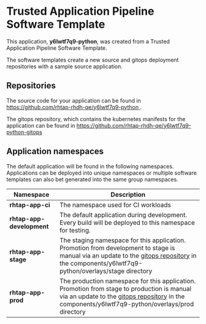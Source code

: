 # Trusted Application Pipeline Software Template

This application, **y6lwtf7q9-python**, was created from a Trusted Application Pipeline Software Template.

The software templates create a new source and gitops deployment repositories with a sample source application. 

## Repositories

The source code for your application can be found in [https://github.com/rhtap-rhdh-qe/y6lwtf7q9-python ](https://github.com/rhtap-rhdh-qe/y6lwtf7q9-python ).
 
The gitops repository, which contains the kubernetes manifests for the application can be found in 
[https://github.com/rhtap-rhdh-qe/y6lwtf7q9-python-gitops ](https://github.com/rhtap-rhdh-qe/y6lwtf7q9-python-gitops ) 

## Application namespaces 

The default application will be found in the following namespaces. Applications can be deployed into unique namespaces or multiple software templates can also bet generated into the same group namespaces.  

|  Namespace   |  Description   |  
| -------- | -------- |
| **rhtap-app-ci** | The namespace used for CI workloads |
| **rhtap-app-development** | The default application during development. Every build will be deployed to this namespace for testing. |
| **rhtap-app-stage** | The staging namespace for this application. Promotion from development to stage is manual via an update to the [gitops repository](https://github.com/rhtap-rhdh-qe/y6lwtf7q9-python-gitops ) in the components/y6lwtf7q9-python/overlays/stage directory |
| **rhtap-app-prod** | The production namespace for this application. Promotion from stage to production is manual via an update to the [gitops repository](https://github.com/rhtap-rhdh-qe/y6lwtf7q9-python-gitops ) in the components/y6lwtf7q9-python/overlays/prod directory |
